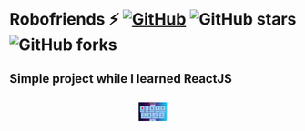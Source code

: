 # Robofriends ⚡️ [![GitHub](https://img.shields.io/github/license/cobidev/simplefolio?color=blue)](https://github.com/tridenda/robofriends/blob/master/LICENSE.md) ![GitHub stars](https://img.shields.io/github/stars/tridenda/robofriends) ![GitHub forks](https://img.shields.io/github/forks/tridenda/robofriends)

## Simple project while I learned ReactJS

<h2 align="center">
  <img src="https://github.com/tridenda/robofriends/blob/alfa/examples/example.gif" alt="Robofriends" width="50px" />
  <br>
</h2>
